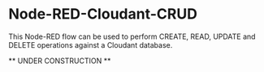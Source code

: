 # Node-RED-Cloudant-CRUD

This Node-RED flow can be used to perform CREATE, READ, UPDATE and DELETE operations against a Cloudant database.

** UNDER CONSTRUCTION **
